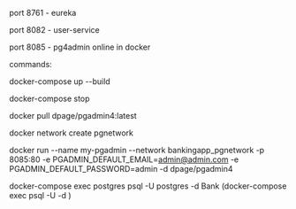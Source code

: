 port 8761 - eureka

port 8082 - user-service

port 8085 - pg4admin online in docker


commands:

docker-compose up --build 

docker-compose stop 

docker pull dpage/pgadmin4:latest 

docker network create pgnetwork

docker run --name my-pgadmin --network bankingapp_pgnetwork -p 8085:80 -e PGADMIN_DEFAULT_EMAIL=admin@admin.com -e PGADMIN_DEFAULT_PASSWORD=admin -d dpage/pgadmin4

docker-compose exec postgres psql -U postgres -d Bank (docker-compose exec <service> psql -U <username> -d <db name>)